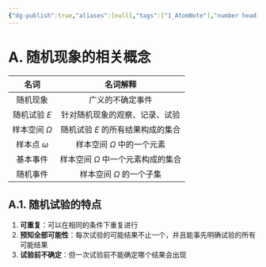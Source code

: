 ```yaml
---
{"dg-publish":true,"aliases":[null],"tags":["1_AtomNote"],"number headings":"auto, first-level 1, max 6, A.1.","Created-Date":"2023-09-23 08:57:16","Modified-Date":"2024-04-18 11:53:25","permalink":"/A01_Lessons/Aa04_概率论与数理统计/随机现象的相关概念/","dgPassFrontmatter":true}
---
```



# A. 随机现象的相关概念

| 名词 | 名词解释 |
| :--: | :--: |
| 随机现象 | 广义的不确定事件 |
| 随机试验 $E$ | 针对随机现象的观察、记录、试验 |
| 样本空间 $\Omega$ | 随机试验 $E$ 的所有结果构成的集合 |
| 样本点 $\omega$ | 样本空间 $\Omega$ 中的一个元素 |
| 基本事件 | 样本空间 $\Omega$ 中一个元素构成的集合 |
| 随机事件 | 样本空间 $\Omega$ 的一个子集 |


## A.1. 随机试验的特点

1. **可重复**：可以在相同的条件下重复进行
2. **预知全部可能性**：每次试验的可能结果不止一个，并且能事先明确试验的所有可能结果
3. **试验前不确定**：但一次试验前不能确定哪个结果会出现